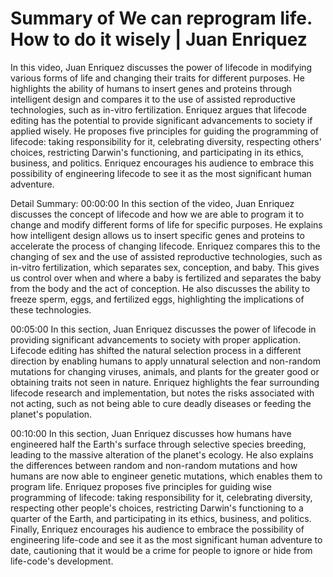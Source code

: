 # Summary of We can reprogram life. How to do it wisely | Juan Enriquez

In this video, Juan Enriquez discusses the power of lifecode in modifying various forms of life and changing their traits for different purposes. He highlights the ability of humans to insert genes and proteins through intelligent design and compares it to the use of assisted reproductive technologies, such as in-vitro fertilization. Enriquez argues that lifecode editing has the potential to provide significant advancements to society if applied wisely. He proposes five principles for guiding the programming of lifecode: taking responsibility for it, celebrating diversity, respecting others' choices, restricting Darwin's functioning, and participating in its ethics, business, and politics. Enriquez encourages his audience to embrace this possibility of engineering lifecode to see it as the most significant human adventure.

Detail Summary: 
00:00:00
In this section of the video, Juan Enriquez discusses the concept of lifecode and how we are able to program it to change and modify different forms of life for specific purposes. He explains how intelligent design allows us to insert specific genes and proteins to accelerate the process of changing lifecode. Enriquez compares this to the changing of sex and the use of assisted reproductive technologies, such as in-vitro fertilization, which separates sex, conception, and baby. This gives us control over when and where a baby is fertilized and separates the baby from the body and the act of conception. He also discusses the ability to freeze sperm, eggs, and fertilized eggs, highlighting the implications of these technologies.

00:05:00
In this section, Juan Enriquez discusses the power of lifecode in providing significant advancements to society with proper application. Lifecode editing has shifted the natural selection process in a different direction by enabling humans to apply unnatural selection and non-random mutations for changing viruses, animals, and plants for the greater good or obtaining traits not seen in nature. Enriquez highlights the fear surrounding lifecode research and implementation, but notes the risks associated with not acting, such as not being able to cure deadly diseases or feeding the planet's population.

00:10:00
In this section, Juan Enriquez discusses how humans have engineered half the Earth's surface through selective species breeding, leading to the massive alteration of the planet's ecology. He also explains the differences between random and non-random mutations and how humans are now able to engineer genetic mutations, which enables them to program life. Enriquez proposes five principles for guiding wise programming of lifecode: taking responsibility for it, celebrating diversity, respecting other people's choices, restricting Darwin's functioning to a quarter of the Earth, and participating in its ethics, business, and politics. Finally, Enriquez encourages his audience to embrace the possibility of engineering life-code and see it as the most significant human adventure to date, cautioning that it would be a crime for people to ignore or hide from life-code's development.

